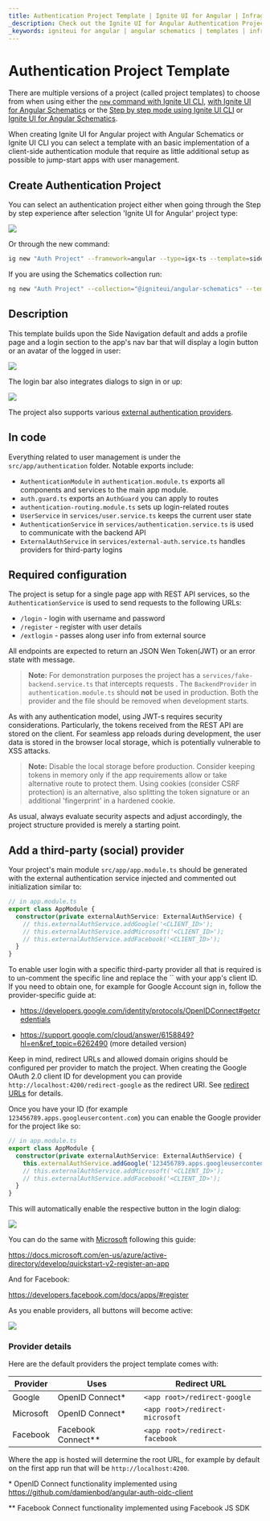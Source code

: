 ```yaml
---
title: Authentication Project Template | Ignite UI for Angular | Infragistics
_description: Check out the Ignite UI for Angular Authentication Project Template guide.
_keywords: igniteui for angular | angular schematics | templates | infragistics 
---
```


# Authentication Project Template

There are multiple versions of a project (called project templates) to choose from when using either the [`new` command with Ignite UI CLI](getting-started-with-cli.md#create-new-project), [with Ignite UI for Angular Schematics](getting-started-with-angular-schematics.md#create-new-project) or the [Step by step mode using Ignite UI CLI](step-by-step-guide-using-cli.md) or [Ignite UI for Angular Schematics](step-by-step-guide-using-angular-schematics.md).

When creating Ignite UI for Angular project with Angular Schematics or Ignite UI CLI you can select a template with an basic implementation of a client-side authentication module that require as little additional setup as possible to jump-start apps with user management.

## Create Authentication Project
You can select an authentication project either when going through the Step by step experience after selection 'Ignite UI for Angular' project type:

![](../../../images/general/cli-igx-side-auth.png)

Or through the new command:

```bash
ig new "Auth Project" --framework=angular --type=igx-ts --template=side-nav-auth
```

If you are using the Schematics collection run:

```bash
ng new "Auth Project" --collection="@igniteui/angular-schematics" --template=side-nav-auth
```

## Description
This template builds upon the Side Navigation default and adds a profile page and a login section to the app's nav bar that will display a login button or an avatar of the logged in user:

![](../../../images/general/igx-side-auth-login-bar.png)

The login bar also integrates dialogs to sign in or up:

![](../../../images/general/igx-side-auth-login-dialogs.png)

The project also supports various [external authentication providers](#add-a-third-party-social-provider). 

## In code
Everything related to user management is under the `src/app/authentication` folder. Notable exports include:

- `AuthenticationModule` in `authentication.module.ts` exports all components and services to the main app module.
- `auth.guard.ts` exports an `AuthGuard` you can apply to routes
- `authentication-routing.module.ts` sets up login-related routes
- `UserService` in `services/user.service.ts` keeps the current user state
- `AuthenticationService` in `services/authentication.service.ts` is used to communicate with the backend API
- `ExternalAuthService` in `services/external-auth.service.ts` handles providers for third-party logins

## Required configuration

The project is setup for a single page app with REST API services, so the `AuthenticationService` is used to send requests to the following URLs:
- `/login` - login with username and password
- `/register` - register with user details
- `/extlogin` - passes along user info from external source

All endpoints are expected to return an JSON Wen Token(JWT)
 or an error state with message. 

> **Note:** For demonstration purposes the project has a `services/fake-backend.service.ts` that intercepts requests . The `BackendProvider` in `authentication.module.ts` should **not** be used in production. Both the provider and the file should be removed when development starts.

As with any authentication model, using JWT-s requires security considerations. Particularly, the tokens received from the REST API are stored on the client. For seamless app reloads during development, the user data is stored in the browser local storage, which is potentially vulnerable to XSS attacks.

> **Note:** Disable the local storage before production. Consider keeping tokens in memory only if the app requirements allow or take alternative route to protect them. Using cookies (consider CSRF protection) is an alternative, also splitting the token signature or an additional 'fingerprint' in a hardened cookie.

As usual, always evaluate security aspects and adjust accordingly, the project structure provided is merely a starting point.


## Add a third-party (social) provider

Your project's main module `src/app/app.module.ts` should be generated with the external authentication service injected and commented out initialization similar to:

```ts
// in app.module.ts
export class AppModule {
  constructor(private externalAuthService: ExternalAuthService) {
    // this.externalAuthService.addGoogle('<CLIENT_ID>');
    // this.externalAuthService.addMicrosoft('<CLIENT_ID>');
    // this.externalAuthService.addFacebook('<CLIENT_ID>');
  }
}
```

To enable user login with a specific third-party provider all that is required is to un-comment the specific line and replace the `` with your app's client ID.
If you need to obtain one, for example for Google Account sign in, follow the provider-specific guide at:
- https://developers.google.com/identity/protocols/OpenIDConnect#getcredentials

- https://support.google.com/cloud/answer/6158849?hl=en&ref_topic=6262490 (more detailed version)

Keep in mind, redirect URLs and allowed domain origins should be configured per provider to match the project. When creating the Google OAuth 2.0 client ID for development you can provide `http://localhost:4200/redirect-google` as the redirect URI. See [redirect URLs](#provider-details) for details.

Once you have your ID (for example `123456789.apps.googleusercontent.com`) you can enable the Google provider for the project like so:
```ts
// in app.module.ts
export class AppModule {
  constructor(private externalAuthService: ExternalAuthService) {
    this.externalAuthService.addGoogle('123456789.apps.googleusercontent.com');
    // this.externalAuthService.addMicrosoft('<CLIENT_ID>');
    // this.externalAuthService.addFacebook('<CLIENT_ID>');
  }
}
```
This will automatically enable the respective button in the login dialog:

![](../../../images/general/igx-side-auth-login-google.png)

You can do the same with [Microsoft](https://docs.microsoft.com/en-us/azure/active-directory/develop/v2-protocols-oidc) following this guide:

https://docs.microsoft.com/en-us/azure/active-directory/develop/quickstart-v2-register-an-app

And for Facebook:

https://developers.facebook.com/docs/apps/#register


As you enable providers, all buttons will become active:

![](../../../images/general/igx-side-auth-login-social.png)

### Provider details

Here are the default providers the project template comes with:

| Provider | Uses | Redirect URL |
|---|---|---|
| Google | OpenID Connect* | `<app root>/redirect-google` |
| Microsoft | OpenID Connect* | `<app root>/redirect-microsoft` |
| Facebook | Facebook Connect** | `<app root>/redirect-facebook` |

Where the app is hosted will determine the root URL, for example by default on the first app run that will be `http://localhost:4200`.

\* OpenID Connect functionality implemented using https://github.com/damienbod/angular-auth-oidc-client

\** Facebook Connect functionality implemented using Facebook JS SDK
